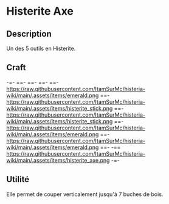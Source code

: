 # Histerite Axe

## Description
Un des 5 outils en Histerite.

## Craft
-=-
==- 
==-
==-
==- https://raw.githubusercontent.com/ItamSurMc/histeria-wiki/main/.assets/items/emerald.png
==- https://raw.githubusercontent.com/ItamSurMc/histeria-wiki/main/.assets/items/histerite_stick.png
==- https://raw.githubusercontent.com/ItamSurMc/histeria-wiki/main/.assets/items/histerite_stick.png
==- https://raw.githubusercontent.com/ItamSurMc/histeria-wiki/main/.assets/items/emerald.png
==- https://raw.githubusercontent.com/ItamSurMc/histeria-wiki/main/.assets/items/emerald.png
==-
-== https://raw.githubusercontent.com/ItamSurMc/histeria-wiki/main/.assets/items/histerite_axe.png
-=-

## Utilité
Elle permet de couper verticalement jusqu'à 7 buches de bois.